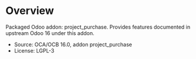 # Overview

Packaged Odoo addon: project_purchase. Provides features documented in upstream Odoo 16 under this addon.

- Source: OCA/OCB 16.0, addon project_purchase
- License: LGPL-3
